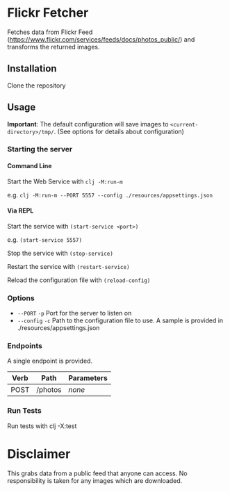 # Flickr Fetcher

Fetches data from Flickr Feed (https://www.flickr.com/services/feeds/docs/photos_public/) and transforms the returned images.

## Installation

Clone the repository

## Usage

**Important**: The default configuration will save images to `<current-directory>/tmp/`. (See options for details about configuration)

### Starting the server

#### Command Line

Start the Web Service with `clj -M:run-m`

e.g. `clj -M:run-m --PORT 5557 --config ./resources/appsettings.json`

#### Via REPL

Start the service with `(start-service <port>)`

e.g. `(start-service 5557)`

Stop the service with `(stop-service)`

Restart the service with `(restart-service)`

Reload the configuration file with `(reload-config)`

### Options

- `--PORT` `-p` Port for the server to listen on
- `--config` `-c` Path to the configuration file to use. A sample is provided in ./resources/appsettings.json

### Endpoints

A single endpoint is provided.

| Verb   | Path      | Parameters         |
| ------ | --------- |--------------------|
| POST   | /photos   | *none*             |


### Run Tests

Run tests with clj -X:test


# Disclaimer

This grabs data from a public feed that anyone can access. No responsibility is taken for any images which are downloaded.